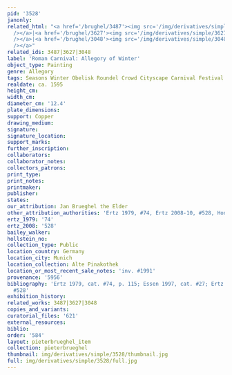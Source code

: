 ```yaml
---
pid: '3528'
janonly: 
related_html: "<a href='/brughel/3487'><img src='/img/derivatives/simple/3487/thumbnail.jpg'
  /></a>|<a href='/brughel/3627'><img src='/img/derivatives/simple/3627/thumbnail.jpg'
  /></a>|<a href='/brughel/3048'><img src='/img/derivatives/simple/3048/thumbnail.jpg'
  /></a>"
related_ids: 3487|3627|3048
label: 'Roman Carnival: Allegory of Winter'
object_type: Painting
genre: Allegory
tags: Seasons Winter Obelisk Roundel Crowd Cityscape Carnival Festival
realdate: ca. 1595
height_cm: 
width_cm: 
diameter_cm: '12.4'
plate_dimensions: 
support: Copper
drawing_medium: 
signature: 
signature_location: 
support_marks: 
further_inscription: 
collaborators: 
collaborator_notes: 
collectors_patrons: 
print_type: 
print_notes: 
printmaker: 
publisher: 
states: 
our_attribution: Jan Brueghel the Elder
other_attribution_authorities: 'Ertz 1979, #74, Ertz 2008-10, #528, Honig database'
ertz_1979: '74'
ertz_2008: '528'
bailey_walker: 
hollstein_no: 
collection_type: Public
location_country: Germany
location_city: Munich
location_collection: Alte Pinakothek
location_or_most_recent_sale_notes: 'inv. #1991'
provenance: '5956'
bibliography: 'Ertz 1979, cat. #74, p. 115; Essen 1997, cat. #27; Ertz 2008-10, cat.
  #528'
exhibition_history: 
related_works: 3487|3627|3048
copies_and_variants: 
curatorial_files: '621'
external_resources: 
biblio: 
order: '584'
layout: pieterbrueghel_item
collection: pieterbrueghel
thumbnail: img/derivatives/simple/3528/thumbnail.jpg
full: img/derivatives/simple/3528/full.jpg
---
```

